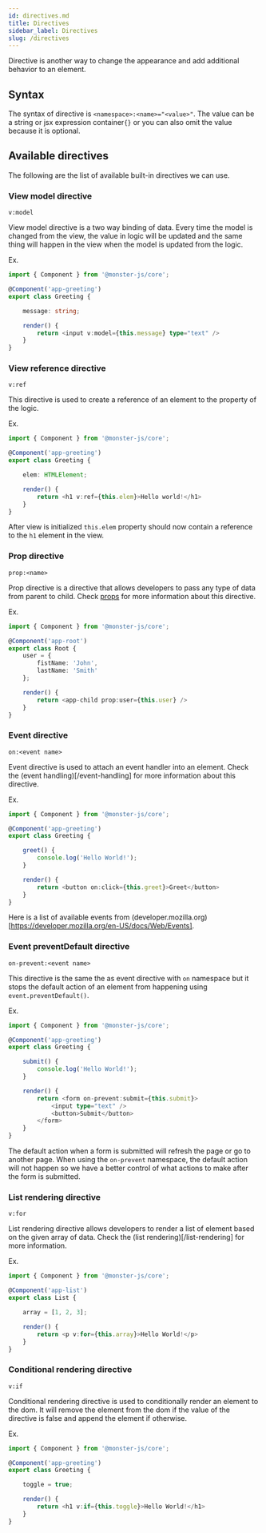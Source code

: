 ```yaml
---
id: directives.md
title: Directives
sidebar_label: Directives
slug: /directives
---
```


Directive is another way to change the appearance and add additional behavior to an element.

## Syntax

The syntax of directive is `<namespace>:<name>="<value>"`.
The value can be a string or jsx expression container`{}` or you can also omit the value because it is optional.

## Available directives

The following are the list of available built-in directives we can use.

### View model directive

`v:model`

View model directive is a two way binding of data.
Every time the model is changed from the view, the value in logic will be updated and the same thing will happen in the view when the model is updated from the logic.

Ex.

```typescript
import { Component } from '@monster-js/core';

@Component('app-greeting')
export class Greeting {

    message: string;

    render() {
        return <input v:model={this.message} type="text" />
    }
}
```

### View reference directive

`v:ref`

This directive is used to create a reference of an element to the property of the logic.

Ex.

```typescript
import { Component } from '@monster-js/core';

@Component('app-greeting')
export class Greeting {

    elem: HTMLElement;

    render() {
        return <h1 v:ref={this.elem}>Hello world!</h1>
    }
}
```

After view is initialized `this.elem` property should now contain a reference to the `h1` element in the view.

### Prop directive

`prop:<name>`

Prop directive is a directive that allows developers to pass any type of data from parent to child.
Check [props](./props) for more information about this directive.

Ex.

```typescript
import { Component } from '@monster-js/core';

@Component('app-root')
export class Root {
    user = {
        fistName: 'John',
        lastName: 'Smith'
    };

    render() {
        return <app-child prop:user={this.user} />
    }
}
```

### Event directive

`on:<event name>`

Event directive is used to attach an event handler into an element.
Check the (event handling)[/event-handling] for more information about this directive.

Ex.

```typescript
import { Component } from '@monster-js/core';

@Component('app-greeting')
export class Greeting {

    greet() {
        console.log('Hello World!');
    }

    render() {
        return <button on:click={this.greet}>Greet</button>
    }
}
```

Here is a list of available events from (developer.mozilla.org)[https://developer.mozilla.org/en-US/docs/Web/Events].

### Event preventDefault directive

`on-prevent:<event name>`

This directive is the same the as event directive with `on` namespace but it stops the default action of an element from happening using `event.preventDefault()`.

Ex.

```typescript
import { Component } from '@monster-js/core';

@Component('app-greeting')
export class Greeting {

    submit() {
        console.log('Hello World!');
    }

    render() {
        return <form on-prevent:submit={this.submit}>
            <input type="text" />
            <button>Submit</button>
        </form>
    }
}
```

The default action when a form is submitted will refresh the page or go to another page.
When using the `on-prevent` namespace, the default action will not happen so we have a better control of what actions to make after the form is submitted.

### List rendering directive

`v:for`

List rendering directive allows developers to render a list of element based on the given array of data.
Check the (list rendering)[/list-rendering] for more information.

Ex.

```typescript
import { Component } from '@monster-js/core';

@Component('app-list')
export class List {

    array = [1, 2, 3];

    render() {
        return <p v:for={this.array}>Hello World!</p>
    }
}
```

### Conditional rendering directive

`v:if`

Conditional rendering directive is used to conditionally render an element to the dom.
It will remove the element from the dom if the value of the directive is false and append the element if otherwise.

Ex.

```typescript
import { Component } from '@monster-js/core';

@Component('app-greeting')
export class Greeting {

    toggle = true;

    render() {
        return <h1 v:if={this.toggle}>Hello World!</h1>
    }
}
```
